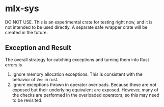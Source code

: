 # mlx-sys

DO NOT USE. This is an experimental crate for testing right now, and it is not intended
to be used directly. A separate safe wrapper crate will be created in the future.

## Exception and Result

The overall strategy for catching exceptions and turning them into Rust errors is

1. Ignore memory allocation exceptions. This is consistent with the behavior of `Vec` in rust.
2. Ignore exceptions thrown in operator overloads. Because these are not exposed but their underlying equivalent are exposed. However, many of the checks are performed in the overloaded operators, so this may need to be revisited.
